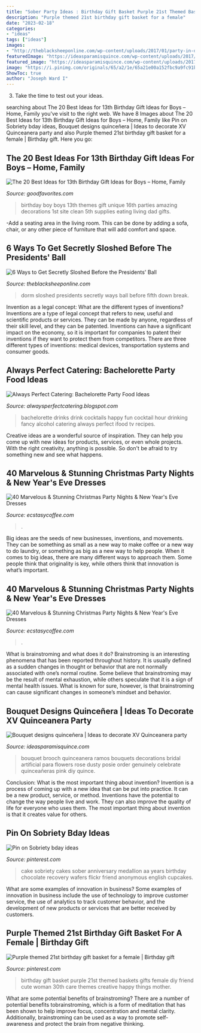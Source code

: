```yaml
---
title: "Sober Party Ideas : Birthday Gift Basket Purple 21st Themed Baskets Gifts Female Diy Friend Cute Woman 30th Care Themes Creative Happy Things Mother"
description: "Purple themed 21st birthday gift basket for a female"
date: "2023-02-18"
categories:
- "ideas"
tags: ["ideas"]
images:
- "http://theblacksheeponline.com/wp-content/uploads/2017/01/party-in-dorm.jpeg"
featuredImage: "https://ideasparamisquince.com/wp-content/uploads/2017/09/disenos-ramos-quinceaneras-19.jpg"
featured_image: "https://ideasparamisquince.com/wp-content/uploads/2017/09/disenos-ramos-quinceaneras-19.jpg"
image: "https://i.pinimg.com/originals/65/a2/1e/65a21e00a152fbc9a9fc91bd8aed6096.jpg"
ShowToc: true
author: "Joseph Ward I"
---
```



3. Take the time to test out your ideas.

	

		
searching about The 20 Best Ideas for 13th Birthday Gift Ideas for Boys – Home, Family you've visit to the right web. We have 8 Images about The 20 Best Ideas for 13th Birthday Gift Ideas for Boys – Home, Family like Pin on Sobriety bday ideas, Bouquet designs quinceñera | Ideas to decorate XV Quinceanera party and also Purple themed 21st birthday gift basket for a female | Birthday gift. Here you go:
		
    
## The 20 Best Ideas For 13th Birthday Gift Ideas For Boys – Home, Family

<img loading=lazy src="https://i.pinimg.com/originals/60/35/0f/60350f89432f1254bcb13afb7a4149b8.jpg" onerror="this.onerror=null;this.src='https://tse3.mm.bing.net/th?id=OIP.Sxd2doBYKS8xIRQNOcth7gHaLH&amp;pid=15.1';" alt="The 20 Best Ideas for 13th Birthday Gift Ideas for Boys – Home, Family">

_Source: goodfavorites.com_

>birthday boy boys 13th themes gift unique 16th parties amazing decorations 1st site clean 5th supplies eating living dad gifts. 

	

-Add a seating area in the living room. This can be done by adding a sofa, chair, or any other piece of furniture that will add comfort and space.

    
## 6 Ways To Get Secretly Sloshed Before The Presidents&#039; Ball

<img loading=lazy src="http://theblacksheeponline.com/wp-content/uploads/2017/01/party-in-dorm.jpeg" onerror="this.onerror=null;this.src='https://tse2.mm.bing.net/th?id=OIP.rAPG3sa6QtNU6nvHgZAGUAHaFj&amp;pid=15.1';" alt="6 Ways to Get Secretly Sloshed Before the Presidents&#039; Ball">

_Source: theblacksheeponline.com_

>dorm sloshed presidents secretly ways ball before fifth down break. 

	

Invention as a legal concept: What are the different types of inventions?
Inventions are a type of legal concept that refers to new, useful and scientific products or services. They can be made by anyone, regardless of their skill level, and they can be patented. Inventions can have a significant impact on the economy, so it is important for companies to patent their inventions if they want to protect them from competitors. There are three different types of inventions: medical devices, transportation systems and consumer goods.

    
## Always Perfect Catering: Bachelorette Party Food Ideas

<img loading=lazy src="http://4.bp.blogspot.com/-anGCkXwLIic/UA8KIMjiKII/AAAAAAAAAGc/arHcH0NSEas/s640/bachelorette-drinks.JPG" onerror="this.onerror=null;this.src='https://tse4.mm.bing.net/th?id=OIP.z3wnl6kQ53_9YrbAmGrbewHaFj&amp;pid=15.1';" alt="Always Perfect Catering: Bachelorette Party Food Ideas">

_Source: alwaysperfectcatering.blogspot.com_

>bachelorette drinks drink cocktails happy fun cocktail hour drinking fancy alcohol catering always perfect ifood tv recipes. 

	

Creative ideas are a wonderful source of inspiration. They can help you come up with new ideas for products, services, or even whole projects. With the right creativity, anything is possible. So don't be afraid to try something new and see what happens.

    
## 40 Marvelous &amp; Stunning Christmas Party Nights &amp; New Year&#039;s Eve Dresses

<img loading=lazy src="https://i2.wp.com/www.ecstasycoffee.com/wp-content/uploads/2016/11/Christmas-and-New-Year‘s-Eve-Dresses-Ideas-2.jpg?resize=618%2C983" onerror="this.onerror=null;this.src='https://tse1.mm.bing.net/th?id=OIP.tTlaWJRU0LyFJgZXalNQcAHaLx&amp;pid=15.1';" alt="40 Marvelous &amp; Stunning Christmas Party Nights &amp; New Year&#039;s Eve Dresses">

_Source: ecstasycoffee.com_

>. 

	

Big ideas are the seeds of new businesses, inventions, and movements. They can be something as small as a new way to make coffee or a new way to do laundry, or something as big as a new way to help people. When it comes to big ideas, there are many different ways to approach them. Some people think that originality is key, while others think that innovation is what’s important.

    
## 40 Marvelous &amp; Stunning Christmas Party Nights &amp; New Year&#039;s Eve Dresses

<img loading=lazy src="https://i0.wp.com/www.ecstasycoffee.com/wp-content/uploads/2016/11/Christmas-and-New-Year‘s-Eve-Dresses-Ideas-17.jpg?resize=675%2C1012" onerror="this.onerror=null;this.src='https://tse1.mm.bing.net/th?id=OIP.TQnesx42rKdEQNjrgA-cLAHaLG&amp;pid=15.1';" alt="40 Marvelous &amp; Stunning Christmas Party Nights &amp; New Year&#039;s Eve Dresses">

_Source: ecstasycoffee.com_

>. 

	

What is brainstroming and what does it do?
Brainstroming is an interesting phenomena that has been reported throughout history. It is usually defined as a sudden changes in thought or behavior that are not normally associated with one’s normal routine. Some believe that brainstroming may be the result of mental exhaustion, while others speculate that it is a sign of mental health issues. What is known for sure, however, is that brainstroming can cause significant changes in someone’s mindset and behavior.

    
## Bouquet Designs Quinceñera | Ideas To Decorate XV Quinceanera Party

<img loading=lazy src="https://ideasparamisquince.com/wp-content/uploads/2017/09/disenos-ramos-quinceaneras-19.jpg" onerror="this.onerror=null;this.src='https://tse3.mm.bing.net/th?id=OIP.ylJTsM33F4wKeO50I1bGTgHaLH&amp;pid=15.1';" alt="Bouquet designs quinceñera | Ideas to decorate XV Quinceanera party">

_Source: ideasparamisquince.com_

>bouquet brooch quinceanera ramos bouquets decorations bridal artificial para flowers rose dusty posie order genuinely celebrate quinceañeras pink diy quince. 

	

Conclusion: What is the most important thing about invention?
Invention is a process of coming up with a new idea that can be put into practice. It can be a new product, service, or method. Inventions have the potential to change the way people live and work. They can also improve the quality of life for everyone who uses them. The most important thing about invention is that it creates value for others.

    
## Pin On Sobriety Bday Ideas

<img loading=lazy src="https://i.pinimg.com/originals/65/a2/1e/65a21e00a152fbc9a9fc91bd8aed6096.jpg" onerror="this.onerror=null;this.src='https://tse2.mm.bing.net/th?id=OIP.zOfOWHfhOOYvB94Y_oqw9gAAAA&amp;pid=15.1';" alt="Pin on Sobriety bday ideas">

_Source: pinterest.com_

>cake sobriety cakes sober anniversary medallion aa years birthday chocolate recovery wafers flickr friend anonymous english cupcakes. 

	

What are some examples of innovation in business?
Some examples of innovation in business include the use of technology to improve customer service, the use of analytics to track customer behavior, and the development of new products or services that are better received by customers.

    
## Purple Themed 21st Birthday Gift Basket For A Female | Birthday Gift

<img loading=lazy src="https://i.pinimg.com/originals/51/4c/22/514c226579bf595763ae940e4b819226.jpg" onerror="this.onerror=null;this.src='https://tse4.mm.bing.net/th?id=OIP.RKk3JJ0ltFSejnROS-P2nAHaJ4&amp;pid=15.1';" alt="Purple themed 21st birthday gift basket for a female | Birthday gift">

_Source: pinterest.com_

>birthday gift basket purple 21st themed baskets gifts female diy friend cute woman 30th care themes creative happy things mother. 

	

What are some potential benefits of brainstroming?
There are a number of potential benefits tobrainstroming, which is a form of meditation that has been shown to help improve focus, concentration and mental clarity. Additionally, brainstroming can be used as a way to promote self-awareness and protect the brain from negative thinking.

